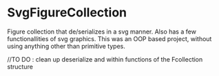 # SvgFigureCollection
Figure collection that de/serializes in a svg manner.
Also has a few functionallities of svg graphics.
This was an OOP based project, without using anything other than primitive types.

//TO DO : clean up deserialize and within functions of the Fcollection structure
